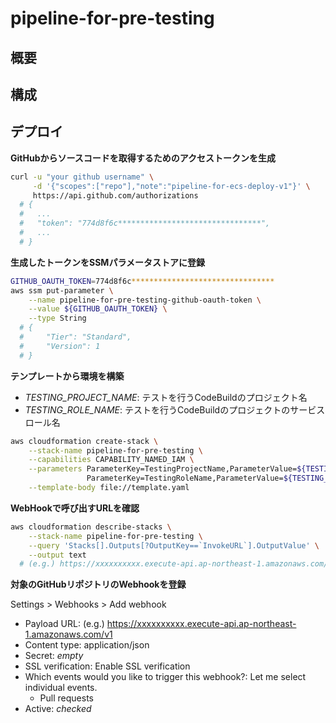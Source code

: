 # pipeline-for-pre-testing

## 概要

## 構成

## デプロイ

**GitHubからソースコードを取得するためのアクセストークンを生成**

```sh
curl -u "your github username" \
     -d '{"scopes":["repo"],"note":"pipeline-for-ecs-deploy-v1"}' \
     https://api.github.com/authorizations
  # {
  #   ...
  #   "token": "774d8f6c********************************",
  #   ...
  # }
```

**生成したトークンをSSMパラメータストアに登録**

```sh
GITHUB_OAUTH_TOKEN=774d8f6c********************************
aws ssm put-parameter \
    --name pipeline-for-pre-testing-github-oauth-token \
    --value ${GITHUB_OAUTH_TOKEN} \
    --type String
  # {
  #     "Tier": "Standard",
  #     "Version": 1
  # }
```

**テンプレートから環境を構築**

- *TESTING_PROJECT_NAME*: テストを行うCodeBuildのプロジェクト名
- *TESTING_ROLE_NAME*: テストを行うCodeBuildのプロジェクトのサービスロール名

```sh
aws cloudformation create-stack \
    --stack-name pipeline-for-pre-testing \
    --capabilities CAPABILITY_NAMED_IAM \
    --parameters ParameterKey=TestingProjectName,ParameterValue=${TESTING_PROJECT_NAME} \
                 ParameterKey=TestingRoleName,ParameterValue=${TESTING_ROLE_NAME} \
    --template-body file://template.yaml
```

**WebHookで呼び出すURLを確認**

```sh
aws cloudformation describe-stacks \
    --stack-name pipeline-for-pre-testing \
    --query 'Stacks[].Outputs[?OutputKey==`InvokeURL`].OutputValue' \
    --output text
  # (e.g.) https://xxxxxxxxxx.execute-api.ap-northeast-1.amazonaws.com/v1
```

**対象のGitHubリポジトリのWebhookを登録**

Settings > Webhooks > Add webhook

- Payload URL: (e.g.) https://xxxxxxxxxx.execute-api.ap-northeast-1.amazonaws.com/v1
- Content type: application/json
- Secret: *empty*
- SSL verification: Enable SSL verification
- Which events would you like to trigger this webhook?: Let me select individual events.
  - Pull requests
- Active: *checked*
